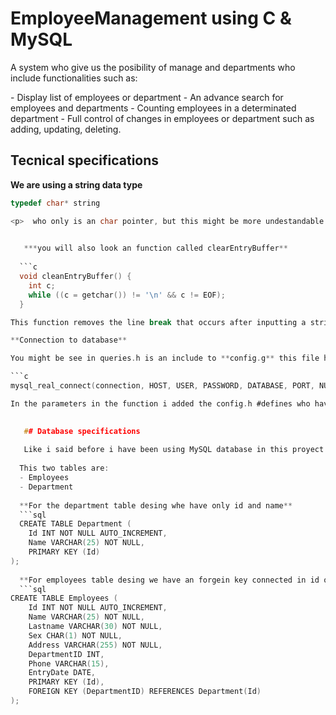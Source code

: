 # EmployeeManagement using C & MySQL

<p>
	A system who give us the posibility of manage and departments who include functionalities such as: 
</p>
- Display list of employees or department
- An advance search for employees and departments
- Counting employees in a determinated department
- Full control of changes in employees or department such as adding, updating, deleting.

## Tecnical specifications

**We are using a string data type**

```c
typedef char* string

<p>  who only is an char pointer, but this might be more undestandable for c++ or another languaje users. In the Utils folder you will found validation functions who are very usefull and make more safest in the database insert or update.</p>

   
   ***you will also look an function called clearEntryBuffer**
   
  ```c
  void cleanEntryBuffer() {
    int c;
    while ((c = getchar()) != '\n' && c != EOF);
  }

This function removes the line break that occurs after inputting a string. This is necessary because when the system reads an integer or another data type, it leaves a newline character in the input buffer. This newline character can interfere with subsequent string inputs, preventing them from being read correctly.

**Connection to database**

You might be see in queries.h is an include to **config.g** this file have the mySQL credentials such as password, port, database name, etc.

```c
mysql_real_connect(connection, HOST, USER, PASSWORD, DATABASE, PORT, NULL, 0) == NULL)```

In the parameters in the function i added the config.h #defines who have all the credentials. You should create an config.h file and make your own defines with you credentials.

   
   ## Database specifications
   
   Like i said before i have been using MySQL database in this proyect. I have using two tables who you should create to use this repository. 
   
  This two tables are:
  - Employees
  - Department
  
  **For the department table desing whe have only id and name**
  ```sql
  CREATE TABLE Department (
    Id INT NOT NULL AUTO_INCREMENT,
    Name VARCHAR(25) NOT NULL,
    PRIMARY KEY (Id)
);
  
  **For employees table desing we have an forgein key connected in id of department**
  ```sql
CREATE TABLE Employees (
    Id INT NOT NULL AUTO_INCREMENT,
    Name VARCHAR(25) NOT NULL,
    Lastname VARCHAR(30) NOT NULL,
    Sex CHAR(1) NOT NULL,
    Address VARCHAR(255) NOT NULL,
    DepartmentID INT,
    Phone VARCHAR(15),
    EntryDate DATE,
    PRIMARY KEY (Id),
    FOREIGN KEY (DepartmentID) REFERENCES Department(Id)
); 